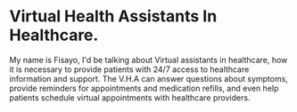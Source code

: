 # Virtual Health Assistants In Healthcare.

My name is Fisayo, I'd be talking about Virtual assistants in healthcare, how it is necessary to provide patients with 24/7 access to healthcare information and support. The V.H.A can answer questions about symptoms, provide reminders for appointments and medication refills, and even help patients schedule virtual appointments with healthcare providers.
